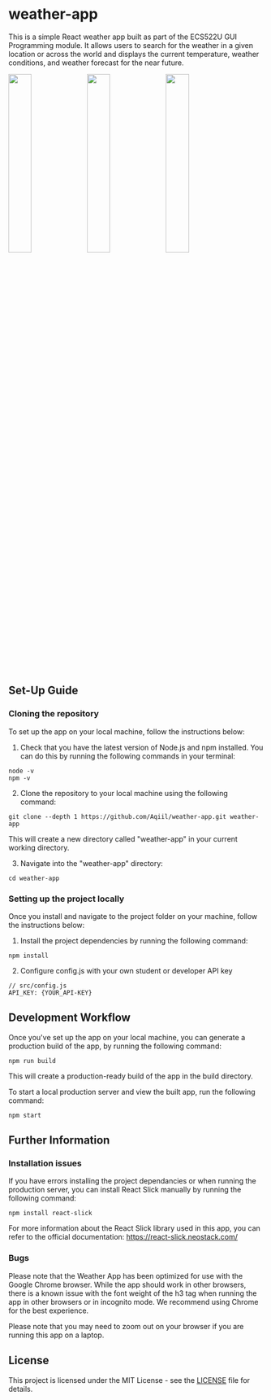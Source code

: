 # weather-app
This is a simple React weather app built as part of the ECS522U GUI Programming module. It allows users to search for the weather in a given location or across the world and displays the current temperature, weather conditions, and weather forecast for the near future.

<img src="https://user-images.githubusercontent.com/74040264/228068717-0ee78767-7306-4027-865d-62495e6975f1.png" width="30%"> <img src="https://user-images.githubusercontent.com/74040264/228068878-a86b2781-3c64-43e9-9c25-4bbd8273853a.png" width="30%"> <img src="https://user-images.githubusercontent.com/74040264/228069142-83c10579-0c90-4a4d-8582-569eb658ab9e.png" width="30%">


## Set-Up Guide
### Cloning the repository
To set up the app on your local machine, follow the instructions below:

1. Check that you have the latest version of Node.js and npm installed. You can do this by running the following commands in your terminal:
```
node -v
npm -v
```
2. Clone the repository to your local machine using the following command:
```
git clone --depth 1 https://github.com/Aqiil/weather-app.git weather-app
```
This will create a new directory called "weather-app" in your current working directory.

3. Navigate into the "weather-app" directory:
```
cd weather-app
```
### Setting up the project locally
Once you install and navigate to the project folder on your machine, follow the instructions below:
1. Install the project dependencies by running the following command:
```
npm install
```
2. Configure config.js with your own student or developer API key
```
// src/config.js
API_KEY: {YOUR_API-KEY}
```

## Development Workflow

Once you've set up the app on your local machine, you can generate a production build of the app, by running the following command:
```
npm run build
```

This will create a production-ready build of the app in the build directory.

To start a local production server and view the built app, run the following command:
```
npm start
```

## Further Information

### Installation issues

If you have errors installing the project dependancies or when running the production server, you can install React Slick manually by running the following command:
```
npm install react-slick
```
For more information about the React Slick library used in this app, you can refer to the official documentation: https://react-slick.neostack.com/

### Bugs
Please note that the Weather App has been optimized for use with the Google Chrome browser. While the app should work in other browsers, there is a known issue with the font weight of the h3 tag when running the app in other browsers or in incognito mode. We recommend using Chrome for the best experience.

Please note that you may need to zoom out on your browser if you are running this app on a laptop.

## License
This project is licensed under the MIT License - see the [LICENSE](./LICENSE.txt) file for details.
